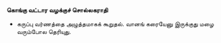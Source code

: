**கொங்கு வட்டார வழக்குச் சொல்லகராதி**
- கருப்பு வர்ணத்தை அழுத்தமாகக் கூறுதல். வானங் கரையேனு இருக்குது மழை வரும்போல தெரியுது.

